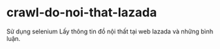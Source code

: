 # crawl-do-noi-that-lazada
Sử dụng selenium Lấy thông tin đồ nội thất tại web lazada và những bình luận.

